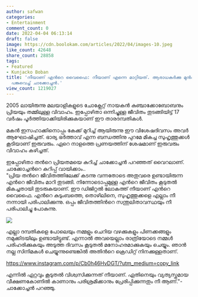 ```yaml
---
author: safwan
categories:
- Entertainment
comment_count: 0
date: 2022-04-04 06:13:14
draft: false
image: https://cdn.boolokam.com/articles/2022/04/images-10.jpeg
like_count: 42648
share_count: 28858
tags:
- Featured
- Kunjacko Boban
title: 'നീയാണ് എൻറെ വൈഫൈ: നീയാണ് എന്നെ മാറ്റിയത്. ആരാധകർക്കു മുൻപിൽ സന്തോഷ വാർത്ത
  പങ്കുവെച്ച് ചാക്കോച്ചൻ.'
view_count: 1219027
---
```


2005 ലായിരുന്നു മലയാളികളുടെ ചോക്ലേറ്റ് നായകൻ കുഞ്ചാക്കോബോബനും പ്രിയയും തമ്മിലുള്ള വിവാഹം. ഇപ്പോഴിതാ ഒന്നിച്ചുള്ള ജീവിതം തുടങ്ങിയിട്ട് 17 വർഷം പൂർത്തിയാക്കിയിരിക്കുകയാണ് ഈ താരദമ്പതികൾ.

മകൻ ഇസഹാക്കിനൊപ്പം കേക്ക് മുറിച്ച് ആയിരുന്നു ഈ വിശേഷദിവസം അവർ ആഘോഷിച്ചത്. ഭാര്യ ഭർത്താവ് എന്ന ബന്ധത്തിനു പുറമേ മികച്ച സുഹൃത്തുക്കൾ കൂടിയാണ് ഇരുവരും. ഏറെ നാളത്തെ പ്രണയത്തിന് ശേഷമാണ് ഇരുവരും വിവാഹം കഴിച്ചത്.

  
ഇപ്പോഴിതാ തൻറെ പ്രിയതമയെ കുറിച്ച് ചാക്കോച്ചൻ പറഞ്ഞത് വൈറലാണ്. ചാക്കോച്ചൻറെ കുറിപ്പ് വായിക്കാം..  
"പ്രിയ തൻറെ ജീവിതത്തിലേക്ക് കടന്നു വന്നതോടെ അതുവരെ ഉണ്ടായിരുന്ന എൻറെ ജീവിതം മാറി തുടങ്ങി. നിന്നോടൊപ്പമുള്ള എൻറെ ജീവിതം കൂടുതൽ മികച്ചതായി തുടരുകയാണ്. ഈ ഡിജിറ്റൽ ലോകത്ത് നീയാണ് എൻറെ വൈഫൈ. എൻറെ കുടുംബത്തെ, തൊഴിലിനെ, സുഹൃത്തുക്കളെ എല്ലാം നീ നന്നായി പരിപാലിക്കുന്നു. ഒപ്പം ജീവിതത്തിൻറെ സന്തുലിതാവസ്ഥയും നീ പരിപാലിച്ചു പോകുന്നു. 

![](https://cdn.boolokam.com/articles/2022/04/images-10.jpeg)

എല്ലാ ദമ്പതികളെ പോലെയും നമ്മളും ചെറിയ വഴക്കുകളും പിണക്കങ്ങളും നമുക്കിടയിലും ഉണ്ടായിട്ടുണ്ട്. എന്നാൽ അവയെല്ലാം രാത്രിയോടെ നമ്മൾ പരിഹരിക്കുകയും അടുത്ത ദിവസം കൂടുതൽ മനോഹരമാക്കുകയും ചെയ്യും. ഞാൻ നല്ല സിനിമകൾ ചെയ്യുന്നുണ്ടെങ്കിൽ അതിൻറെ ക്രെഡിറ്റ് നിനക്കുള്ളതാണ്.

https://www.instagram.com/p/Cb0h46HvDGT/?utm_medium=copy_link

എന്നിൽ ഏറ്റവും കൂടുതൽ വിശ്വസിക്കുന്നത് നീയാണ്. ഏതിനെയും വ്യത്യസ്തമായ വീക്ഷണകോണിൽ കാണാനും പരിശ്രമിക്കാനും പ്രേരിപ്പിക്കുന്നതും നീ ആണ്."- ചാക്കോച്ചൻ പറഞ്ഞു.